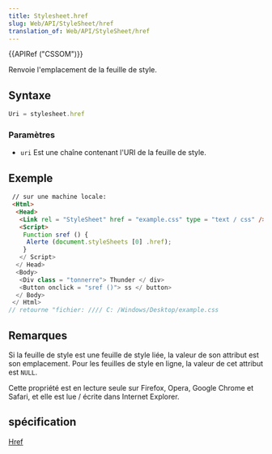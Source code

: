 ```yaml
---
title: Stylesheet.href
slug: Web/API/StyleSheet/href
translation_of: Web/API/StyleSheet/href
---
```

{{APIRef ("CSSOM")}}

Renvoie l'emplacement de la feuille de style.

## Syntaxe

```js
Uri = stylesheet.href
```

### Paramètres

- `uri` Est une chaîne contenant l'URI de la feuille de style.

## Exemple

```html
 // sur une machine locale:
 <Html>
  <Head>
   <Link rel = "StyleSheet" href = "example.css" type = "text / css" />
   <Script>
    Function sref () {
     Alerte (document.styleSheets [0] .href);
    }
   </ Script>
  </ Head>
  <Body>
   <Div class = "tonnerre"> Thunder </ div>
   <Button onclick = "sref ()"> ss </ button>
  </ Body>
 </ Html>
// retourne "fichier: //// C: /Windows/Desktop/example.css
```

## Remarques

Si la feuille de style est une feuille de style liée, la valeur de son attribut est son emplacement. Pour les feuilles de style en ligne, la valeur de cet attribut est `NULL`.

Cette propriété est en lecture seule sur Firefox, Opera, Google Chrome et Safari, et elle est lue / écrite dans Internet Explorer.

## spécification

[Href](http://www.w3.org/TR/2000/REC-DOM-Level-2-Style-20001113/stylesheets.html#StyleSheets-StyleSheet-href)
